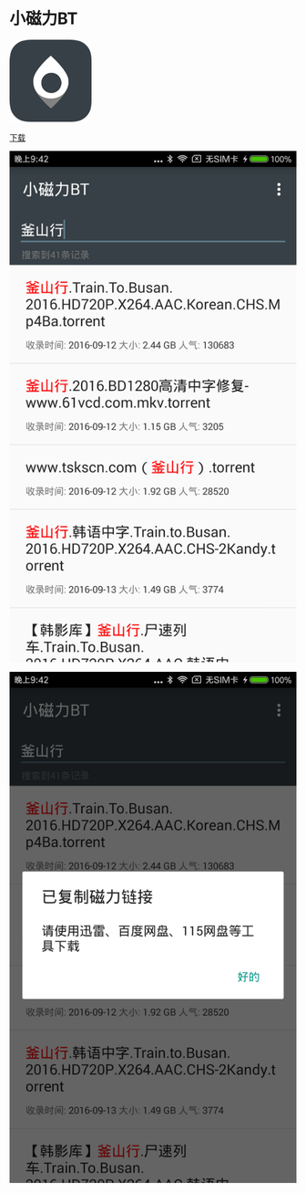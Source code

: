 # 小磁力BT

 ![小磁力144](img/小磁力144.png)

[下载](http://sj.qq.com/myapp/detail.htm?apkName=io.github.skyhacker2.magnetsearch)

 ![BT1](img/BT1.png)

 ![BT2](img/BT2.png)